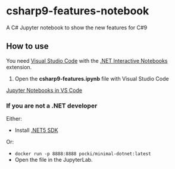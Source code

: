 # csharp9-features-notebook
A C# Jupyter notebook to show the new features for C#9

## How to use
You need [Visual Studio Code](https://code.visualstudio.com/) with the [.NET Interactive Notebooks](https://marketplace.visualstudio.com/items?itemName=ms-dotnettools.dotnet-interactive-vscode) extension.

1. Open the **csharp9-features.ipynb** file with Visual Studio Code

[Jupyter Notebooks in VS Code](https://code.visualstudio.com/docs/datascience/jupyter-notebooks)

### If you are not a .NET developer
Either:
- Install [.NET5 SDK](https://dotnet.microsoft.com/en-us/download/dotnet/5.0)

Or:
- `docker run -p 8888:8888 pocki/minimal-dotnet:latest`
- Open the file in the JupyterLab.